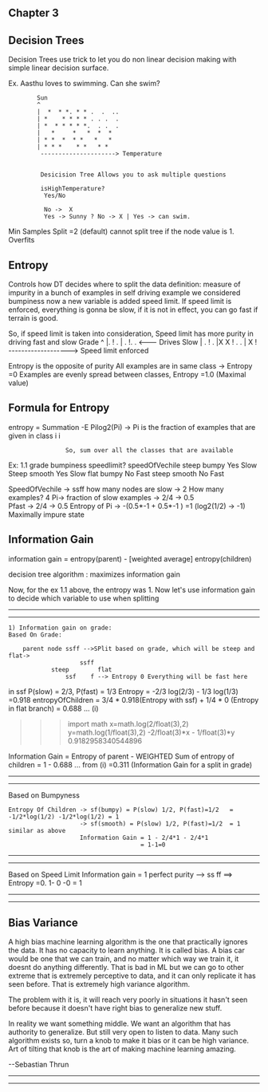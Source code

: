 Chapter 3
-----------

Decision Trees
---------------

Decision Trees use trick to let you do non linear decision making with simple linear decision surface. 

Ex.
Aasthu loves to swimming. Can she swim?
 			
 			
 			Sun
			^
			|  *  * *. * * .  .  .. 
			| *    * * * * . . .  . 
			| *  * * * * *.  . .  .
			|   *     *   *  *  * 
			| * *  *  * *   *   *
			| * * *    * *   * *
			 ---------------------> Temperature


			 Desicision Tree Allows you to ask multiple questions

			 isHighTemperature?
			  Yes/No

			  No ->  X
			  Yes -> Sunny ? No -> X | Yes -> can swim.



Min Samples Split =2 (default)
cannot split tree if the node value is 1. Overfits

Entropy
-------
Controls how DT decides where to split the data
definition: measure of impurity in a bunch of examples
in self driving example we considered bumpiness now a new variable is added speed limit.
If speed limit is enforced, everything is gonna be slow,  if it is not in effect, you can go fast if terrain is good.

So, if speed limit is taken into consideration, Speed limit has more purity in driving fast and slow
Grade
^
|.		!   .
|	.	!.      .      <--- Drives Slow
|	.	!	.
|X	X	! .   .
|	X	!	
-------------------> Speed limit enforced 

Entropy is the opposite of purity
All examples are in same class -> Entropy =0
Examples are evenly spread between classes, Entropy =1.0 (Maximal value)


Formula for Entropy
--------------------

entropy = Summation -E Pilog2(Pi)   -> Pi is the fraction of examples that are given in class i
 					i

 					So, sum over all the classes that are available


Ex: 1.1
 grade bumpiness speedlimit? speedOfVechile
 steep  bumpy		Yes			Slow
 Steep  smooth		Yes			Slow
 flat	bumpy		No 			Fast
 steep	smooth		No			Fast

 SpeedOfVechile -> ssff 
 how many nodes are slow -> 2
 How many examples? 4
 Pi-> fraction of slow examples -> 2/4 -> 0.5	
 Pfast -> 2/4 -> 0.5
 Entropy of Pi -> -(0.5*-1 + 0.5*-1 ) =1        (log2(1/2) -> -1)  
 Maximally impure state


 Information Gain
--------------------

information gain = entropy(parent) - [weighted average] entropy(children)

decision tree algorithm : maximizes information gain

Now, for the ex 1.1 above, the entropy was 1.
Now let's use information gain to decide which variable to use when splitting

-----------------------------------------------------------------------------------------	
-----------------------------------------------------------------------------------------

	1) Information gain on grade:
	Based On Grade:  
		
		parent node ssff -->SPlit based on grade, which will be steep and flat-> 
			 			ssff
			 	steep 		 flat		
			 		ssf    f --> Entropy 0 Everything will be fast here
  in ssf P(slow) = 2/3, P(fast) = 1/3
  Entropy = -2/3 log(2/3) - 1/3 log(1/3) =0.918
  			entropyOfChildren = 3/4 * 0.918(Entropy with ssf) + 1/4 * 0 (Entropy in flat branch)
  							= 0.688				... (i)		

>>> import math
>>> x=math.log(2/float(3),2)
>>> y=math.log(1/float(3),2)
>>> -2/float(3)*x - 1/float(3)*y
0.9182958340544896

Information Gain = Entropy of parent - WEIGHTED Sum of entropy of children
					= 1 - 0.688    ... from (i)
					=0.311 (Information Gain for a split in grade)

-----------------------------------------------------------------------------------------
-----------------------------------------------------------------------------------------

Based on Bumpyness

	Entropy Of Children -> sf(bumpy) = P(slow) 1/2, P(fast)=1/2   = -1/2*log(1/2) -1/2*log(1/2) = 1 
						-> sf(smooth) = P(slow) 1/2, P(fast)=1/2  = 1 similar as above
						Information Gain = 1 - 2/4*1 - 2/4*1
										 = 1-1=0

-----------------------------------------------------------------------------------------
-----------------------------------------------------------------------------------------

Based on Speed Limit
	Information gain = 1 perfect purity --> ss  ff ==> Entropy =0. 1- 0 -0 = 1

-----------------------------------------------------------------------------------------
-----------------------------------------------------------------------------------------

Bias Variance
--------------

A high bias machine learning algorithm is the one that practically ignores the data. It has no capacity to learn anything.  It is called bias. A bias car would be one that we can train, and no matter which way we train it, it doesnt do anything differently.
That is bad in ML but we can go to other extreme that is extremely perceptive to data, and it can only replicate it has seen before. That is extremely high variance algorithm.

The problem with it is, it will reach very poorly in situations it hasn't seen before because it doesn't have right bias to generalize new stuff. 

In reality we want something middle. We want an algorithm that has authority to generalize. But still very open to listen to data. 
Many such algorithm exists so, turn a knob to make it bias or it can be high variance.
Art of tilting that knob is the art of making machine learning amazing. 

--Sebastian Thrun


-----------------------------------------------------------------------------------------
-----------------------------------------------------------------------------------------





